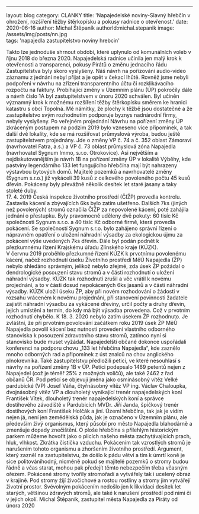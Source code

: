---
layout: blog
category: CLANKY
title: 'Napajedelské noviny-Slavný hřebčín v ohrožení, rozšíření těžby štěrkopísku a pokusy radnice o otevřenost.'
date: 2020-06-16
author: Michal Štěpaník
authorId:michal.stepanik
image: /assets/img/posts/nn.jpg  
tags: 'napajedla zastupitelstvo noviny hrebcin'

Takto lze jednoduše shrnout období, které uplynulo od komunálních voleb v říjnu 2018 do března 2020. Napajedelská radnice učinila jen malý krok k otevřenosti a transparenci, pokusy Pirátů o změnu jednacího řádu Zastupitelstva byly skoro vyslyšeny. Náš návrh na pořizování audio-video záznamu z jednání nebyl přijat a je opět v čekací lhůtě. Rovněž jsme nebyli podpořeni v návrhu na zřízení transparentního účtu či rozklikávacího rozpočtu na faktury.
Probíhající změny v Územním plánu (ÚP) pokročily dále a návrh číslo 1A byl zastupitelstvem v únoru 2020 schválen. Byl učiněn významný krok k možnému rozšíření těžby štěrkopísku směrem ke hranici katastru s obcí Topolná. Mé námitky, že plochy k těžbě jsou dostatečné a že zastupitelstvo svým rozhodnutím podporuje byznys nadnárodní firmy, nebyly vyslyšeny. Po veřejném projednání Návrhu na pořízení změny ÚP zkráceným postupem na podzim 2019 bylo vzneseno více připomínek, a tak další dvě lokality, kde se má rozšiřovat průmyslová výroba, budou ještě zastupitelstvem projednány. Jde o změny VP č. 74 a č. 352 oblast Zámoraví (navrhovatel Fatra, a.s.) a VP č. 73 oblast průmyslová zóna Napajedla (navrhovatel Sygnum Immo, s.r.o. Otrokovice).
 Asi největším a nejdiskutovanějším je návrh 1B na pořízení změny ÚP v lokalitě Výběhy, kde pastviny legendárního 133 let fungujícího hřebčína mají být nahrazeny výstavbou bytových domů. Majitelé pozemků a navrhovatelé změny (Sygnum s.r.o.) již vykáceli 39 kusů z celkového povoleného počtu 45 kusů dřevin. Pokáceny byly převážně několik desítek let staré jasany a taky stoleté duby.  
17. 4. 2019 Česká inspekce životního prostředí (ČIŽP) provedla kontrolu. Zastavila kácení a zbývajících 6ks bylo zatím ušetřeno. Dalších 7ks (jiných než povolených) stromů označila ČIŽP za nepovolené kácení, poté zahájila jednání o přestupku. Byly pravomocně uděleny dvě pokuty: 60 tisíc Kč společnosti Sygnum s.r.o. a 40 tisíc Kč odborné firmě, která provedla pokácení. Se společností Sygnum s.r.o. bylo zahájeno správní řízení o nápravném opatření o uložení náhradní výsadby za ekologickou újmu za pokácení výše uvedených 7ks dřevin. Dále byl podán podnět k přezkumnému řízení Krajskému úřadu Zlínského kraje (KÚZK).  
V červnu 2019 proběhlo přezkumné řízení KÚZK k prvotnímu povolenému kácení, načež rozhodnutí úseku Životního prostředí MěÚ Napajedla (ŽP) nebylo shledáno správným, jelikož nebylo zřejmé, zda úsek ŽP požádal o dendrologické posouzení stavu stromů a v části rozhodnutí o uložení náhradní výsadby. KÚZK tak rozhodnutí zrušil a věc vrátil k novému projednání, a to v části dosud nepokácených 6ks jasanů a v části náhradní výsadby. 
KÚZK uložil úseku ŽP, aby při novém rozhodování o žádosti v rozsahu vráceném k novému projednání, při stanovení povinnosti žadatele zajistit náhradní výsadbu za vykácené dřeviny, určil počty a druhy dřevin, jejich umístění a termín, do kdy má být výsadba provedena. Což v prvotním rozhodnutí chybělo.
K 18. 3. 2020 nebylo zatím úsekem ŽP rozhodnuto. Je zvláštní, že při prvotním povolování začátkem roku 2019 úsek ŽP MěÚ Napajedla povolil kácení bez nutnosti provedení vlastního odborného stanoviska k posouzení zdravotního stavu stromů, zatímco nyní si stanovisko bude muset vyžádat. 
Napajedelští občané dokonce uspořádali konferenci na podporu chovu „133 let hřebčína Napajedla“, kde zaznělo mnoho odborných rad a připomínek z úst znalců na chov anglického plnokrevníka. Také zastupitelstvu předložili petici, ve které nesouhlasí s návrhy na pořízení změny 1B v ÚP. Petici podepsalo 1469 petentů nejen z Napajedel (což je téměř 25% z možných voličů), ale také 2462 z řad občanů ČR. Pod peticí se objevují jména jako osminásobný vítěz Velké pardubické (VP) Josef Váňa, čtyřnásobný vítěz VP ing. Václav Chaloupka, dvojnásobný vítěz VP a dlouholetý vynikající trenér napajedelských koní František Vítek, dlouholetý trenér napajedelských koní a správce dostihového závodiště v Pardubicích MVDr. Jiří Janda, špičkový trenér dostihových koní František Holčák a jiní.
Území hřebčína, tak jak je vidím nejen já, není jen zemědělská půda, jak je označeno v Územním plánu, ale především živý organismus, který působí pro město Napajedla blahodárně a zmenšuje dopady znečištění. O ploše hřebčína s přilehlým historickým parkem můžeme hovořit jako o plicích našeho města zachytávajících prach, hluk, vlhkost. Zkrátka čistička vzduchu.  Pokácením tak vzrostlých stromů je narušením tohoto organismu a zhoršením životního prostředí. Argument, který zazněl na zastupitelstvu, že došlo k pádu větví a tím k úmrtí koně je sice politováníhodný, nicméně pokud se majitelé pozemků o stromy budou řádně a včas starat, mohou pak předejít těmto nebezpečím třeba včasným ořezem. Pokácené stromy tvořily stromořadí a vytvářely tak i ucelený obraz v krajině. Pod stromy žijí živočichové a rostou rostliny a stromy jim vytvářejí životní prostor. Svévolným pokácením nedošlo jen k likvidaci desítek let starých, většinou zdravých stromů, ale také k narušení prostředí pod nimi či v jejich okolí.
Michal Štěpaník, zastupitel města Napajedla za Piráty od února 2020
